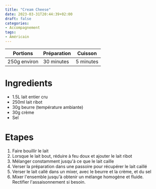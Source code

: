 ```yaml
---
title: "Cream Cheese"
date: 2023-03-31T20:44:39+02:00
draft: false
categories:
- Accompagnement
tags:
- Américain
---
```


| Portions     | Préparation | Cuisson   |
|--------------|-------------|-----------|
| 250g environ | 30 minutes  | 5 minutes |

# Ingredients

- 1.5L lait entier cru
- 250ml lait ribot
- 30g beurre (température ambiante)
- 30g crème
- Sel

# Etapes

1) Faire bouillir le lait
2) Lorsque le lait bout, réduire à feu doux et ajouter le lait ribot
3) Mélanger constamment jusqu'à ce que le lait caille
4) Verser la préparation dans une passoire pour récupérer le lait caillé
5) Verser le lait callé dans un mixer, avec le beurre et la crème, et du sel
6) Mixer l'ensemble jusqu'à obtenir un mélange homogène et fluide. Rectifier l'assaisonnement si besoin.